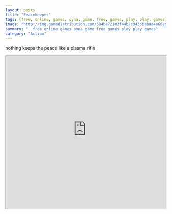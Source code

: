 ```yaml
---
layout: posts
title: "Peacekeeper"
tags: [free, online, games, oyna, game, free, games, play, play, games]
image: "http://img.gamedistribution.com/504be72103f44b2c943bbabaa4e68e88.jpg"
summary: "  free online games oyna game free games play play games"
category: "Action"
---
```


nothing keeps the peace like a plasma rifle

<iframe width="100%" height="480px;" src="http://flash.gamedistribution.com?game=504be72103f44b2c943bbabaa4e68e88"></iframe>